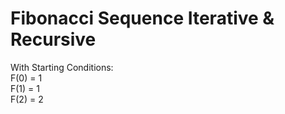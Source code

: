 # Fibonacci Sequence Iterative & Recursive
With Starting Conditions:  
F(0) = 1  
F(1) = 1  
F(2) = 2
